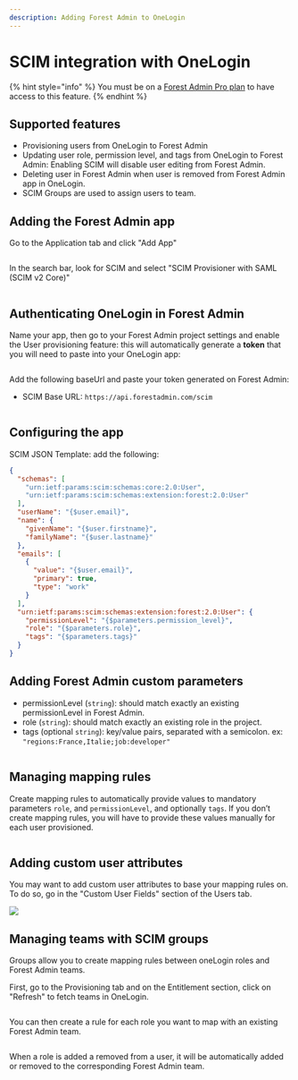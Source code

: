 ```yaml
---
description: Adding Forest Admin to OneLogin
---
```


# SCIM integration with OneLogin

{% hint style="info" %}
You must be on a [Forest Admin Pro plan](https://www.forestadmin.com/pricing) to have access to this feature.
{% endhint %}

## Supported features

- Provisioning users from OneLogin to Forest Admin
- Updating user role, permission level, and tags from OneLogin to Forest Admin: Enabling SCIM will disable user editing from Forest Admin.
- Deleting user in Forest Admin when user is removed from Forest Admin app in OneLogin.&#x20;
- SCIM Groups are used to assign users to team.

## Adding the Forest Admin app

Go to the Application tab and click "Add App"

<figure><img src="../../../.gitbook/assets/image (456).png" alt=""><figcaption></figcaption></figure>

In the search bar, look for SCIM and select "SCIM Provisioner with SAML (SCIM v2 Core)"

<figure><img src="../../../.gitbook/assets/image (478).png" alt=""><figcaption></figcaption></figure>

## Authenticating OneLogin in Forest Admin

Name your app, then go to your Forest Admin project settings and enable the User provisioning feature: this will automatically generate a **token** that you will need to paste into your OneLogin app:

<figure><img src="../../../.gitbook/assets/image (449).png" alt=""><figcaption></figcaption></figure>

Add the following baseUrl and paste your token generated on Forest Admin:

- SCIM Base URL: `https://api.forestadmin.com/scim`

<figure><img src="../../../.gitbook/assets/image (511).png" alt=""><figcaption></figcaption></figure>

## Configuring the app

SCIM JSON Template: add the following:

```json
{
  "schemas": [
    "urn:ietf:params:scim:schemas:core:2.0:User",
    "urn:ietf:params:scim:schemas:extension:forest:2.0:User"
  ],
  "userName": "{$user.email}",
  "name": {
    "givenName": "{$user.firstname}",
    "familyName": "{$user.lastname}"
  },
  "emails": [
    {
      "value": "{$user.email}",
      "primary": true,
      "type": "work"
    }
  ],
  "urn:ietf:params:scim:schemas:extension:forest:2.0:User": {
    "permissionLevel": "{$parameters.permission_level}",
    "role": "{$parameters.role}",
    "tags": "{$parameters.tags}"
  }
}
```

## Adding Forest Admin custom parameters

- permissionLevel (`string`): should match exactly an existing permissionLevel in Forest Admin.
- role (`string`): should match exactly an existing role in the project.
- tags (optional `string`): key/value pairs, separated with a semicolon. ex: `"regions:France,Italie;job:developer"`

<figure><img src="../../../.gitbook/assets/image (7).png" alt=""><figcaption></figcaption></figure>

## Managing mapping rules

Create mapping rules to automatically provide values to mandatory parameters `role`, and `permissionLevel`, and optionally `tags`. If you don’t create mapping rules, you will have to provide these values manually for each user provisioned.

<figure><img src="../../../.gitbook/assets/image (548).png" alt=""><figcaption></figcaption></figure>

## Adding custom user attributes

You may want to add custom user attributes to base your mapping rules on. To do so, go in the "Custom User Fields" section of the Users tab.

![](<../../../.gitbook/assets/image (579).png>)

## Managing teams with SCIM groups

Groups allow you to create mapping rules between oneLogin roles and Forest Admin teams.

First, go to the Provisioning tab and on the Entitlement section, click on "Refresh" to fetch teams in OneLogin.

<figure><img src="../../../.gitbook/assets/image (490).png" alt=""><figcaption></figcaption></figure>

You can then create a rule for each role you want to map with an existing Forest Admin team.

<figure><img src="../../../.gitbook/assets/image (518).png" alt=""><figcaption></figcaption></figure>

When a role is added a removed from a user, it will be automatically added or removed to the corresponding Forest Admin team.
